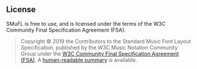License
-------

SMuFL is free to use, and is licensed under the terms of the W3C Community Final Specification Agreement (FSA).

> Copyright © 2019 the Contributors to the Standard Music Font Layout Specification, published by the W3C Music Notation Community Group under the [W3C Community Final Specification Agreement (FSA)](https://www.w3.org/community/about/agreements/final/). A [human-readable summary](https://www.w3.org/community/about/agreements/fsa-deed/) is available.
